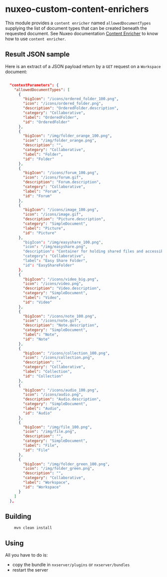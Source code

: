 # nuxeo-custom-content-enrichers

This module provides a `content enricher` named `allowedDocumentTypes` supplying the list of document types that can be created beneath the requested document.
See Nuxeo documentation [Content Enricher](https://doc.nuxeo.com/display/NXDOC60/Content+Enricher) to know how to use `content enricher`.

## Result JSON sample

Here is an extract of a JSON payload return by a `GET` request on a `Workspace` document:

```json

  "contextParameters": {
    "allowedDocumentTypes": [
      {
        "bigIcon": "/icons/ordered_folder_100.png",
        "icon": "/icons/ordered_folder.png",
        "description": "OrderedFolder.description",
        "category": "Collaborative",
        "label": "OrderedFolder",
        "id": "OrderedFolder"
      },
      {
        "bigIcon": "/img/folder_orange_100.png",
        "icon": "/img/folder_orange.png",
        "description": "",
        "category": "Collaborative",
        "label": "Folder",
        "id": "Folder"
      },
      {
        "bigIcon": "/icons/forum_100.png",
        "icon": "/icons/forum.gif",
        "description": "Forum.description",
        "category": "Collaborative",
        "label": "Forum",
        "id": "Forum"
      },
      {
        "bigIcon": "/icons/image_100.png",
        "icon": "/icons/image.gif",
        "description": "Picture.description",
        "category": "SimpleDocument",
        "label": "Picture",
        "id": "Picture"
      },
        "bigIcon": "/img/easyshare_100.png",
        "icon": "/img/easyshare.png",
        "description": "Container for holding shared files and accessible anonymously by URL",
        "category": "Collaborative",
        "label": "Easy Share Folder",
        "id": "EasyShareFolder"
      },
      {
        "bigIcon": "/icons/video_big.png",
        "icon": "/icons/video.png",
        "description": "Video.description",
        "category": "SimpleDocument",
        "label": "Video",
        "id": "Video"
      },
      {
        "bigIcon": "/icons/note_100.png",
        "icon": "/icons/note.gif",
        "description": "Note.description",
        "category": "SimpleDocument",
        "label": "Note",
        "id": "Note"
      },
      {
        "bigIcon": "/icons/collection_100.png",
        "icon": "/icons/collection.png",
        "description": "",
        "category": "Collaborative",
        "label": "Collection",
        "id": "Collection"
      },
      {
        "bigIcon": "/icons/audio_100.png",
        "icon": "/icons/audio.png",
        "description": "Audio.description",
        "category": "SimpleDocument",
        "label": "Audio",
        "id": "Audio"
      },
      {
        "bigIcon": "/img/file_100.png",
        "icon": "/img/file.png",
        "description": "",
        "category": "SimpleDocument",
        "label": "File",
        "id": "File"
      },
      {
        "bigIcon": "/img/folder_green_100.png",
        "icon": "/img/folder_green.png",
        "description": "",
        "category": "Collaborative",
        "label": "Workspace",
        "id": "Workspace"
      }
    ]
  },


```

## Building

        mvn clean install

## Using

All you have to do is:

 - copy the bundle in `nxserver/plugins` or `nxserver/bundles`
 - restart the server
 